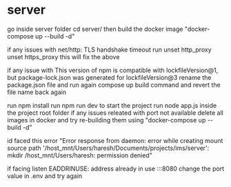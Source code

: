 # server 
go inside server folder cd server/
then build the docker image "docker-compose up --build -d"

if any issues with net/http: TLS handshake timeout
run unset http_proxy
unset https_proxy
this will fix the above

if any issue with This version of npm is compatible with lockfileVersion@1, but package-lock.json was generated for lockfileVersion@3
rename the package.json file and run again compose up build command and revert the file name back again

run npm install
run npm run dev
to start the project run node app.js inside the project root folder
if any issues releated with port not available delete all images in docker and try re-building them using "docker-compose up --build -d"

id faced this error "Error response from daemon: error while creating mount source path '/host_mnt/Users/haresh/Documents/projects/ims/server': mkdir /host_mnt/Users/haresh: permission denied"

if facing listen EADDRINUSE: address already in use :::8080 change the port value in .env and try again